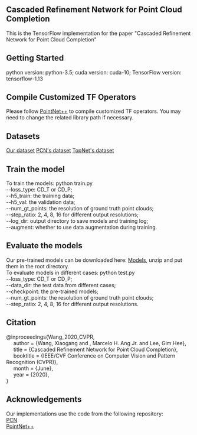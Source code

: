 ## Cascaded Refinement Network for Point Cloud Completion

This is the TensorFlow implementation for the paper "Cascaded Refinement Network for Point Cloud Completion"

## Getting Started
python version: python-3.5;  cuda version: cuda-10;  TensorFlow version: tensorflow-1.13

## Compile Customized TF Operators
Please follow [PointNet++](https://github.com/charlesq34/pointnet2) to compile customized TF operators. You may need to change the related library path if necessary.

## Datasets
[Our dataset](https://drive.google.com/file/d/1MzVZLhXOgfaLZjn1jDrwuiCB-XCfaB-w/view?usp=sharing)   [PCN's dataset](https://github.com/wentaoyuan/pcn)  [TopNet's dataset](https://github.com/lynetcha/completion3d)
    
## Train the model
To train the models: python train.py  
    --loss_type: CD_T or CD_P;  
    --h5_train: the training data;  
    --h5_val: the validation data;  
    --num_gt_points: the resolution of ground truth point clouds;  
    --step_ratio: 2, 4, 8, 16 for different output resolutions;   
    --log_dir: output directory to save models and training log;   
    --augment: whether to use data augmentation during training.
    

## Evaluate the models
Our pre-trained models can be downloaded here: [Models](https://drive.google.com/file/d/1egNorG-u98SWUueBsZquw02l4cHU8xBD/view?usp=sharing), unzip and put them in the root directory.  
To evaluate models in different cases: python test.py  
    --loss_type: CD_T or CD_P;  
    --data_dir: the test data from different cases;   
    --checkpoint: the pre-trained models;   
    --num_gt_points: the resolution of ground truth point clouds;    
    --step_ratio: 2, 4, 8, 16 for different output resolutions.
    
## Citation
@inproceedings{Wang_2020_CVPR,  
&nbsp;&nbsp;&nbsp;&nbsp;      author    = {Wang, Xiaogang and , Marcelo H. Ang Jr. and Lee, Gim Hee},  
&nbsp;&nbsp;&nbsp;&nbsp;      title     = {Cascaded Refinement Network for Point Cloud Completion},  
&nbsp;&nbsp;&nbsp;&nbsp;      booktitle = {IEEE/CVF Conference on Computer Vision and Pattern Recognition (CVPR)},  
&nbsp;&nbsp;&nbsp;&nbsp;      month     = {June},       
&nbsp;&nbsp;&nbsp;&nbsp;      year      = {2020},  
}

## Acknowledgements 
Our implementations use the code from the following repository:  
[PCN](https://github.com/wentaoyuan/pcn)        
[PointNet++](https://github.com/charlesq34/pointnet2)
